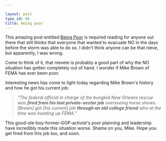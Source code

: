 ```yaml
---

layout: post
typo_id: 66
title: Being poor
---
```

This amazing post entitled [Being
Poor](http://www.scalzi.com/whatever/003704.html) is required reading
for anyone out there that still thinks that everyone that wanted to
evacuate NO in the days before the storm was able to do so. I didn't
think anyone can be that nieve, but apparently, I was wrong.

Come to think of it, that nievete is probably a good part of why the NO
situation has gotten completely out of hand. I wonder if Mike Brown of
FEMA has ever been poor.

Interesting news has come to light today regarding Mike Brown's history
and how he got his current job:

> *"The federal official in charge of the bungled New Orleans rescue was
> **fired from his last private-sector job** overseeing horse shows.
> \[Brown\] got \[his current\] job **through an old college friend**
> who at the time was heading up FEMA."*

This good-ole-boy-former-GOP-activist's poor planning and leadership
have incredibly made this situation worse. Shame on you, Mike. Hope you
get fired from this job too, and soon.
